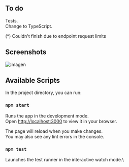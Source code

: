 ## To do
Tests.\
Change to TypeScript. 

(*) Couldn't finish due to endpoint request limits 

## Screenshots
![imagen](https://user-images.githubusercontent.com/47018795/158022478-6da5c899-8421-4208-af31-807f497d98d8.png)
## Available Scripts

In the project directory, you can run:

### `npm start`

Runs the app in the development mode.\
Open [http://localhost:3000](http://localhost:3000) to view it in your browser.

The page will reload when you make changes.\
You may also see any lint errors in the console.

### `npm test`

Launches the test runner in the interactive watch mode.\